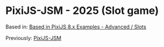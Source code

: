 # PixiJS-JSM - 2025 (Slot game)

Based in:
[Based in PixiJS 8.x Examples - Advanced / Slots](https://pixijs.com/8.x/examples/advanced/slots)

Previously:
[PixiJS-JSM](https://github.com/scsx/PixiJS-JSM)
